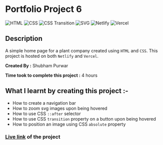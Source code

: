 # Portfolio Project 6

![HTML](https://img.shields.io/badge/-HTML-red)
![CSS](https://img.shields.io/badge/-CSS-brightgreen)
![CSS Transition](https://img.shields.io/badge/-CSS%20Transition-orange)
![SVG](https://img.shields.io/badge/-SVG-blue)
![Netlify](https://img.shields.io/badge/-Netlify-green)
![Vercel](https://img.shields.io/badge/-Vercel-blueviolet)

## Description

A simple home page for a plant company created using `HTML` and `CSS`. This project is hosted on both `Netlify` and `Vercel`.

**Created By :** Shubham Purwar

**Time took to complete this project :** 4 hours

## What I learnt by creating this project :-

- How to create a navigation bar
- How to zoom svg images upon being hovered
- How to use CSS `::after` selector
- How to use CSS `transition` property on a button upon being hovered
- How to position an image using CSS `absolute` property

### [**Live link**](https://portfolio-project-6.vercel.app/) of the project
